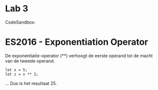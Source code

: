 # Lab 3

CodeSandbox:

# ES2016 - Exponentiation Operator

De exponentiatie-operator (**) verhoogt de eerste operand tot de macht van de tweede operand.

```
let x = 5;
let z = x ** 2;
```

... Dus is het resultaat 25.
